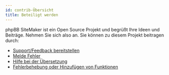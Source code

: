 ```yaml
---
id: contrib-Übersicht
title: Beteiligt werden
---
```


phpBB SiteMaker ist ein Open Source Projekt und begrüßt Ihre Ideen und Beiträge. Nehmen Sie sich also an. Sie können zu diesem Projekt beitragen durch:

* [Support/Feedback bereitstellen](https://www.phpbb.com/customise/db/extension/phpbb_sitemaker_2)
* [Melde Fehler](https://github.com/blitze/phpBB-ext-sitemaker/issues)
* [Hilfe bei der Übersetzung](./contrib-translators.md)
* [Fehlerbehebung oder Hinzufügen von Funktionen](./contrib-pull-requests.md)